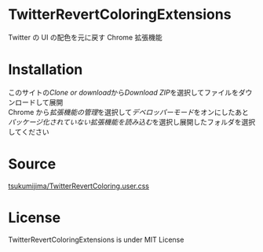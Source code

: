 # TwitterRevertColoringExtensions

Twitter の UI の配色を元に戻す Chrome 拡張機能<br>

# Installation

このサイトの*Clone or download*から*Download ZIP*を選択してファイルをダウンロードして展開<br>
Chrome から*拡張機能の管理*を選択して*デベロッパーモード*をオンにしたあと<br>
*パッケージ化されていない拡張機能を読み込む*を選択し展開したフォルダを選択してください

# Source

[tsukumijima/TwitterRevertColoring.user.css](https://gist.github.com/tsukumijima/931905c4ed3f181ce926730463a29d80)<br>

# License

TwitterRevertColoringExtensions is under MIT License
